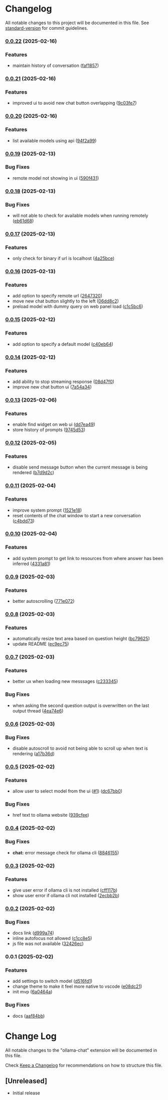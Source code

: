 # Changelog

All notable changes to this project will be documented in this file. See [standard-version](https://github.com/conventional-changelog/standard-version) for commit guidelines.

### [0.0.22](https://github.com/ashish10alex/vscode-ollama-chat/compare/v0.0.21...v0.0.22) (2025-02-16)


### Features

* maintain history of conversation ([faf1857](https://github.com/ashish10alex/vscode-ollama-chat/commit/faf185793b61d4bf5036935d1449121fd5ccd06f))

### [0.0.21](https://github.com/ashish10alex/vscode-ollama-chat/compare/v0.0.20...v0.0.21) (2025-02-16)


### Features

* improved ui to avoid new chat button overlapping ([9c03fe7](https://github.com/ashish10alex/vscode-ollama-chat/commit/9c03fe763c0e2349165522e1cf79d30d2658d7e2))

### [0.0.20](https://github.com/ashish10alex/vscode-ollama-chat/compare/v0.0.19...v0.0.20) (2025-02-16)


### Features

* list available models using api ([94f2a99](https://github.com/ashish10alex/vscode-ollama-chat/commit/94f2a9972f8b13353af699a51284857ba244b691))

### [0.0.19](https://github.com/ashish10alex/vscode-ollama-chat/compare/v0.0.18...v0.0.19) (2025-02-13)


### Bug Fixes

* remote model not showing in ui ([590f431](https://github.com/ashish10alex/vscode-ollama-chat/commit/590f4318e9a56da1c95f9ccd2fc20e75dc0d4084))

### [0.0.18](https://github.com/ashish10alex/vscode-ollama-chat/compare/v0.0.17...v0.0.18) (2025-02-13)


### Bug Fixes

* will not able to check for available models when running remotely ([eb61d68](https://github.com/ashish10alex/vscode-ollama-chat/commit/eb61d68cbf579970466d98f5930ce7c9c48d2624))

### [0.0.17](https://github.com/ashish10alex/vscode-ollama-chat/compare/v0.0.16...v0.0.17) (2025-02-13)


### Features

* only check for binary if url is localhost ([4a25bce](https://github.com/ashish10alex/vscode-ollama-chat/commit/4a25bcef60e0836c7751d7c5575005e05a258e32))

### [0.0.16](https://github.com/ashish10alex/vscode-ollama-chat/compare/v0.0.15...v0.0.16) (2025-02-13)


### Features

* add option to specify remote url ([2647320](https://github.com/ashish10alex/vscode-ollama-chat/commit/2647320e95781fa47e241546f9136809667a2ee5))
* move new chat button slightly to the left ([06dd8c2](https://github.com/ashish10alex/vscode-ollama-chat/commit/06dd8c2f6ac700a1ff7c09a71d81389ad324d2b8))
* preload model with dummy query on web panel load ([c1c5bc6](https://github.com/ashish10alex/vscode-ollama-chat/commit/c1c5bc68c5a8677a4d5916bdbf31b2f2811bc302))

### [0.0.15](https://github.com/ashish10alex/vscode-ollama-chat/compare/v0.0.14...v0.0.15) (2025-02-12)


### Features

* add option to specify a default model ([c40eb64](https://github.com/ashish10alex/vscode-ollama-chat/commit/c40eb64ef4d012377bf09db7b2fcaed849f6aa09))

### [0.0.14](https://github.com/ashish10alex/vscode-ollama-chat/compare/v0.0.13...v0.0.14) (2025-02-12)


### Features

* add ability to stop streaming response ([08d47f0](https://github.com/ashish10alex/vscode-ollama-chat/commit/08d47f0896d7a4c7036e080dd41ee0135a99f39e))
* improve new chat button ui ([7a54a34](https://github.com/ashish10alex/vscode-ollama-chat/commit/7a54a34415579265b3e68fab01ec165687ca57b9))

### [0.0.13](https://github.com/ashish10alex/vscode-ollama-chat/compare/v0.0.12...v0.0.13) (2025-02-06)


### Features

* enable find widget on web ui ([dd7ea49](https://github.com/ashish10alex/vscode-ollama-chat/commit/dd7ea49112b580ffad4f5ad5162a2b4d338a0dad))
* store history of prompts ([9745d53](https://github.com/ashish10alex/vscode-ollama-chat/commit/9745d53ca459224239a8fdfeda93d7fdcf4b8fa2))

### [0.0.12](https://github.com/ashish10alex/vscode-ollama-chat/compare/v0.0.11...v0.0.12) (2025-02-05)


### Features

* disable send message button when the current message is being rendered ([b7d9d2c](https://github.com/ashish10alex/vscode-ollama-chat/commit/b7d9d2cc905b95542abf8bac9970b7ad315c7536))

### [0.0.11](https://github.com/ashish10alex/vscode-ollama-chat/compare/v0.0.10...v0.0.11) (2025-02-04)


### Features

* improve system prompt ([1521e18](https://github.com/ashish10alex/vscode-ollama-chat/commit/1521e185075b0273fc91ded2c79a2c1fbede66d4))
* reset contents of the chat window to start a new conversation ([c4bdd73](https://github.com/ashish10alex/vscode-ollama-chat/commit/c4bdd734dec815f7532509e81a74212219569c30))

### [0.0.10](https://github.com/ashish10alex/vscode-ollama-chat/compare/v0.0.9...v0.0.10) (2025-02-04)


### Features

* add system prompt to get link to resources from where answer has been inferred ([4331a81](https://github.com/ashish10alex/vscode-ollama-chat/commit/4331a81d212d84df2e0931b211bd30827ac9f735))

### [0.0.9](https://github.com/ashish10alex/vscode-ollama-chat/compare/v0.0.8...v0.0.9) (2025-02-03)


### Features

* better autoscrolling ([771e072](https://github.com/ashish10alex/vscode-ollama-chat/commit/771e0728d777da986cd3a566f4b5fa33805b0818))

### [0.0.8](https://github.com/ashish10alex/vscode-ollama-chat/compare/v0.0.7...v0.0.8) (2025-02-03)


### Features

* automatically resize text area based on question height ([bc79625](https://github.com/ashish10alex/vscode-ollama-chat/commit/bc79625742101cbb4cacdbc986f8f85cd7ae36bb))
* update README ([ec9ec75](https://github.com/ashish10alex/vscode-ollama-chat/commit/ec9ec75bdffa61439dffc7caaf4bb4b64586658c))

### [0.0.7](https://github.com/ashish10alex/vscode-ollama-chat/compare/v0.0.6...v0.0.7) (2025-02-03)


### Features

* better ux when loading new messsages ([c233345](https://github.com/ashish10alex/vscode-ollama-chat/commit/c233345318efef1bfb18e617681b037b82834b79))


### Bug Fixes

* when asking the second question output is overwritten on the last output thread ([4ea74e6](https://github.com/ashish10alex/vscode-ollama-chat/commit/4ea74e6ed5be8ce92f47975d99629bffc1e75089))

### [0.0.6](https://github.com/ashish10alex/vscode-ollama-chat/compare/v0.0.5...v0.0.6) (2025-02-03)


### Bug Fixes

* disable autoscroll to avoid not being able to scroll up when text is rendering ([a17b36d](https://github.com/ashish10alex/vscode-ollama-chat/commit/a17b36dce6c3111e5da2868364b6849121d2e0cb))

### [0.0.5](https://github.com/ashish10alex/vscode-ollama-chat/compare/v0.0.4...v0.0.5) (2025-02-02)


### Features

* allow user to select model from the ui  ([#1](https://github.com/ashish10alex/vscode-ollama-chat/issues/1)) ([dc67bb0](https://github.com/ashish10alex/vscode-ollama-chat/commit/dc67bb0a3b7b72f4a0a85c285ba574049a07f268))


### Bug Fixes

* href text to ollama website ([939cfee](https://github.com/ashish10alex/vscode-ollama-chat/commit/939cfee976e3176df821b475328d941e3fa3ef2c))

### [0.0.4](https://github.com/ashish10alex/vscode-ollama-chat/compare/v0.0.3...v0.0.4) (2025-02-02)


### Bug Fixes

* **chat:** error message check for ollama cli ([8846155](https://github.com/ashish10alex/vscode-ollama-chat/commit/8846155f264d484dd10bde1e97f3e4e36b319004))

### [0.0.3](https://github.com/ashish10alex/vscode-ollama-chat/compare/v0.0.2...v0.0.3) (2025-02-02)


### Features

* give user error if ollama cli is not installed ([cff117b](https://github.com/ashish10alex/vscode-ollama-chat/commit/cff117bdae9c7e569f8845e9e5bb079201a9e339))
* show user error if ollama cli not installed ([2ecbb2b](https://github.com/ashish10alex/vscode-ollama-chat/commit/2ecbb2b67e2ed3ac7d0e7c3e01d08aebf5ca3e6c))

### [0.0.2](https://github.com/ashish10alex/vscode-ollama-chat/compare/v0.0.1...v0.0.2) (2025-02-02)


### Bug Fixes

* docs link ([d999a74](https://github.com/ashish10alex/vscode-ollama-chat/commit/d999a74c0a3e99ab750f1390c9cb63c9b7cccfbe))
* inline autofocus not allowed ([c1cc8e5](https://github.com/ashish10alex/vscode-ollama-chat/commit/c1cc8e5ed39114adc51415b767e50688f2c05999))
* js file was not available ([32426ec](https://github.com/ashish10alex/vscode-ollama-chat/commit/32426ec7396490126d858ab7b747d9a507291b55))

### 0.0.1 (2025-02-02)


### Features

* add settings to switch model ([d516fd1](https://github.com/ashish10alex/vscode-ollama-chat/commit/d516fd1d6b47e7f8ae5ba16f76f99f36dacc9bf6))
* change theme to make it feel more native to vscode ([e08dc21](https://github.com/ashish10alex/vscode-ollama-chat/commit/e08dc21c87a1cdc277169cce4dd960d4a9f2bf96))
* init mvp ([6a0464a](https://github.com/ashish10alex/vscode-ollama-chat/commit/6a0464ab2f95beb3909c0c23a3596589a9d0d74c))


### Bug Fixes

* docs ([aaf84bb](https://github.com/ashish10alex/vscode-ollama-chat/commit/aaf84bb308ade26e9359106527207db04b8152c0))

# Change Log

All notable changes to the "ollama-chat" extension will be documented in this file.

Check [Keep a Changelog](http://keepachangelog.com/) for recommendations on how to structure this file.

## [Unreleased]

- Initial release
